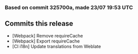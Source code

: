 ### Based on commit 325700a, made 23/07 19:53 UTC
## Commits this release
  - [Webpack] Remove requireCache
  - [Webpack] Export requireCache
  - [CI i18n] Update translations from Weblate